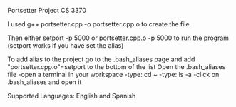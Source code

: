 Portsetter Project CS 3370

I used g++ portsetter.cpp -o portsetter.cpp.o to create the file

Then either setport -p 5000 or portsetter.cpp.o -p 5000 to run the program (setport works if you have set the alias)

To add alias to the project go to the .bash_aliases page and add "portsetter.cpp.o"=setport to the bottom of the list
Open the .bash_aliases file
-open a terminal in your workspace
-type: cd ~
-type: ls -a
-click on .bash_aliases and open it

Supported Languages: English and Spanish


